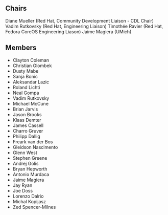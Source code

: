 ## Chairs
Diane Mueller (Red Hat, Community Development Liaison - CDL Chair)
Vadim Rutkovsky (Red Hat, Engineering Liaison)
Timothée Ravier (Red Hat, Fedora CoreOS Engineering Liason)
Jaime Magiera (UMich)

## Members
* Clayton Coleman
* Christian Glombek
* Dusty Mabe
* Sanja Bonic
* Aleksandar Lazic
* Roland Lichti
* Neal Gompa
* Vadim Rutkovsky
* Michael McCune
* Brian Jarvis
* Jason Brooks
* Klaas Demter
* James Cassell
* Charro Gruver
* Philipp Dallig
* Freark van der Bos
* Gleidson Nascimento
* Glenn West
* Stephen Greene
* Andrej Golis
* Bryan Hepworth
* Antonio Murdaca
* Jaime Magiera
* Jay Ryan
* Joe Doss
* Lorenzo Dalrio
* Michal Kopijasz
* Zed Spencer-Milnes

